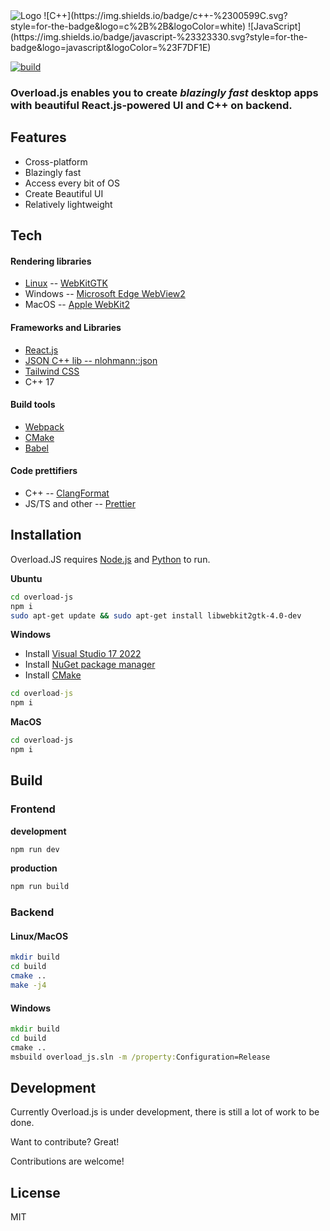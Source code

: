 <img src="https://github.com/cjnix35/overload-js/LOGO.svg" alt="Logo">
![C++](https://img.shields.io/badge/c++-%2300599C.svg?style=for-the-badge&logo=c%2B%2B&logoColor=white)
![JavaScript](https://img.shields.io/badge/javascript-%23323330.svg?style=for-the-badge&logo=javascript&logoColor=%23F7DF1E)

[![build](https://github.com/cjnix35/overload-js/actions/workflows/test_compiling.yml/badge.svg)](https://github.com/cjnix35/overload-js/actions/workflows/test_compiling.yml)

### Overload.js enables you to create _blazingly fast_ desktop apps with beautiful React.js-powered UI and C++ on backend.

## Features

- Cross-platform
- Blazingly fast
- Access every bit of OS
- Create Beautiful UI
- Relatively lightweight

## Tech

#### Rendering libraries

- [Linux](https://github.com/torvalds/linux) -- [WebKitGTK](https://webkitgtk.org/)
- Windows -- [Microsoft Edge WebView2](https://learn.microsoft.com/en-us/microsoft-edge/webview2/)
- MacOS -- [Apple WebKit2](https://webkit.org/)

#### Frameworks and Libraries

- [React.js](https://reactjs.org/)
- [JSON C++ lib -- nlohmann::json](https://github.com/nlohmann/json)
- [Tailwind CSS](https://tailwindcss.com/)
- C++ 17

#### Build tools

- [Webpack](https://webpack.js.org/)
- [CMake](https://cmake.org/)
- [Babel](https://babeljs.io/)

#### Code prettifiers

- C++ -- [ClangFormat](https://clang.llvm.org/docs/ClangFormat.html)
- JS/TS and other -- [Prettier](https://prettier.io/)

## Installation

Overload.JS requires [Node.js](https://nodejs.org/) and [Python](https://www.python.org/) to run.

**Ubuntu**

```sh
cd overload-js
npm i
sudo apt-get update && sudo apt-get install libwebkit2gtk-4.0-dev
```

**Windows**

- Install [Visual Studio 17 2022](https://visualstudio.microsoft.com/downloads/)
- Install [NuGet package manager](https://www.nuget.org/)
- Install [CMake](https://cmake.org/)

```cmd
cd overload-js
npm i
```

**MacOS**

```sh
cd overload-js
npm i
```

## Build

### Frontend

**development**

```sh
npm run dev
```

**production**

```sh
npm run build
```

### Backend

#### Linux/MacOS

```sh
mkdir build
cd build
cmake ..
make -j4
```

#### Windows

```cmd
mkdir build
cd build
cmake ..
msbuild overload_js.sln -m /property:Configuration=Release
```

## Development

Сurrently Overload.js is under development, there is still a lot of work to be done.

Want to contribute? Great!

Contributions are welcome!

## License

MIT
